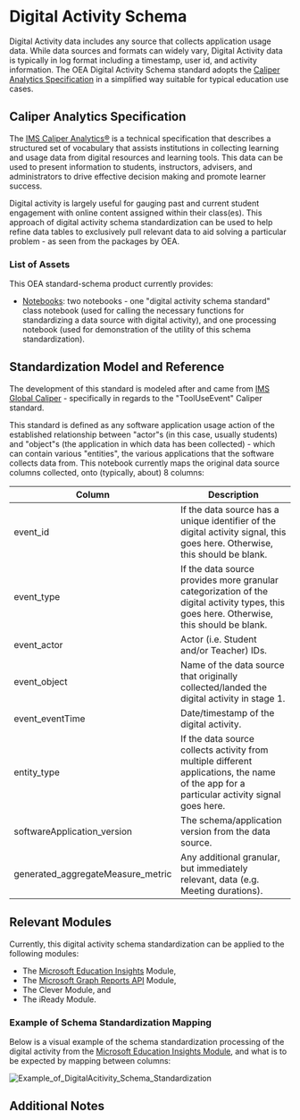 # Digital Activity Schema

Digital Activity data includes any source that collects application usage data. While data sources and formats can widely vary, Digital Activity data is typically in log format including a timestamp, user id, and activity information. The OEA Digital Activity Schema standard adopts the [Caliper Analytics Specification](https://www.imsglobal.org/spec/caliper/v1p2) in a simplified way suitable for typical education use cases.

## Caliper Analytics Specification

The [IMS Caliper Analytics®]((https://www.imsglobal.org/spec/caliper/v1p2)) is a technical specification that describes a structured set of vocabulary that assists institutions in collecting learning and usage data from digital resources and learning tools. This data can be used to present information to students, instructors, advisers, and administrators to drive effective decision making and promote learner success.


Digital activity is largely useful for gauging past and current student engagement with online content assigned within their class(es). This approach of digital activity schema standardization can be used to help refine data tables to exclusively pull relevant data to aid solving a particular problem - as seen from the packages by OEA. 

### List of Assets

This OEA standard-schema product currently provides:
 - [Notebooks](https://github.com/cstohlmann/OpenEduAnalytics/tree/main/modules/_OEA_Schemas/Digital_Activity/notebook): two notebooks - one "digital activity schema standard" class notebook (used for calling the necessary functions for standardizing a data source with digital activity), and one processing notebook (used for demonstration of the utility of this schema standardization).

## Standardization Model and Reference 

The development of this standard is modeled after and came from [IMS Global Caliper](https://www.imsglobal.org/spec/caliper/v1p2#tool-use-profile) - specifically in regards to the "ToolUseEvent" Caliper standard. 

This standard is defined as any software application usage action of the established relationship between "actor"s (in this case, usually students) and "object"s (the application in which data has been collected) - which can contain various "entities", the various applications that the software collects data from. This notebook currently maps the original data source columns collected, onto (typically, about) 8 columns:

| Column | Description |
| --- | --- |
| event_id | If the data source has a unique identifier of the digital activity signal, this goes here. Otherwise, this should be blank. |
| event_type | If the data source provides more granular categorization of the digital activity types, this goes here. Otherwise, this should be blank. |
| event_actor | Actor (i.e. Student and/or Teacher) IDs. |
| event_object | Name of the data source that originally collected/landed the digital activity in stage 1. |
| event_eventTime | Date/timestamp of the digital activity. |
| entity_type | If the data source collects activity from multiple different applications, the name of the app for a particular activity signal goes here. |
| softwareApplication_version | The schema/application version from the data source. |
| generated_aggregateMeasure_metric | Any additional granular, but immediately relevant, data (e.g. Meeting durations). |

## Relevant Modules

Currently, this digital activity schema standardization can be applied to the following modules:
- The [Microsoft Education Insights](https://github.com/microsoft/OpenEduAnalytics/tree/main/modules/Microsoft_Data/Microsoft_Education_Insights_Premium) Module,
- The [Microsoft Graph Reports API](https://github.com/microsoft/OpenEduAnalytics/tree/main/modules/Microsoft_Data/Microsoft_Graph) Module, 
- The Clever Module, and
- The iReady Module.
  
### Example of Schema Standardization Mapping
Below is a visual example of the schema standardization processing of the digital activity from the [Microsoft Education Insights Module](https://github.com/microsoft/OpenEduAnalytics/tree/main/modules/Microsoft_Data/Microsoft_Education_Insights_Premium), and what is to be expected by mapping between columns: 

![Example_of_DigitalAcitivity_Schema_Standardization](https://github.com/cstohlmann/OpenEduAnalytics/blob/main/modules/_OEA_Schemas/Digital_Activity/docs/images/Example%20of%20OEA%20Schema%20Standard%20Process_Digital%20Activity.png)

## Additional Notes
